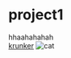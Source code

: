# project1
hhaahahahah\
[krunker](https://krunker.io/?game=BHN:m0483)
![cat](<img width="165" height="148" alt="image" src="https://github.com/user-attachments/assets/9d05891c-6bf9-438a-b46c-c44d75c1cabc" />
)

